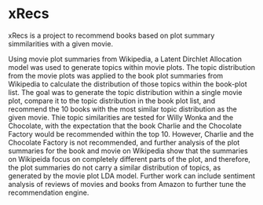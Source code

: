 # xRecs

xRecs is a project to recommend books based on plot summary simmilarities with a given movie.

Using movie plot summaries from Wikipedia, a Latent Dirchlet Allocation model was used to generate topics within movie plots. The topic distribution from the movie plots was applied to the book plot summaries from Wikipedia to calculate the distribution of those topics within the book-plot list. The goal was to generate the topic distribution within a single movie plot, compare it to the topic distribution in the book plot list, and recommend the 10 books with the most similar topic distribution as the given movie. Thie topic similarities are tested for Willy Wonka and the Chocolate, with the expectation that the book Charlie and the Chocolate Factory would be recommended within the top 10. However, Charlie and the Chocolate Factory is not recommended, and further analysis of the plot summaries for the book and movie on Wikipedia show that the summaries on Wikipeida focus on completely different parts of the plot, and therefore, the plot summaries do not carry a similar distribution of topics, as generated by the movie plot LDA model. Further work can include sentiment analysis of reviews of movies and books from Amazon to further tune the recommendation engine.

